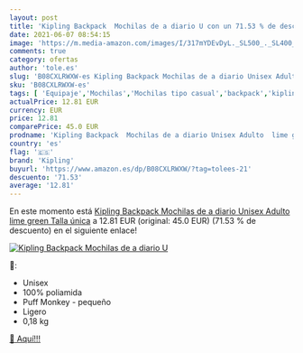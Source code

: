 ```yaml
---
layout: post
title: 'Kipling Backpack  Mochilas de a diario U con un 71.53 % de descuento'
date: 2021-06-07 08:54:15
image: 'https://m.media-amazon.com/images/I/317mYDEvDyL._SL500_._SL400_.jpg'
comments: true
category: ofertas
author: 'tole.es'
slug: 'B08CXLRWXW-es Kipling Backpack Mochilas de a diario Unisex Adulto lime...'
sku: 'B08CXLRWXW-es'
tags: [ 'Equipaje','Mochilas','Mochilas tipo casual','backpack','kipling', ]
actualPrice: 12.81 EUR
currency: EUR
price: 12.81
comparePrice: 45.0 EUR
prodname: 'Kipling Backpack  Mochilas de a diario Unisex Adulto  lime green  Talla única'
country: 'es'
flag: '🇪🇸'
brand: 'Kipling'
buyurl: 'https://www.amazon.es/dp/B08CXLRWXW/?tag=tolees-21'
descuento: '71.53'
average: '12.81'
---
```


En este momento está [Kipling Backpack  Mochilas de a diario Unisex Adulto  lime green  Talla única](https://www.amazon.es/dp/B08CXLRWXW/?tag=tolees-21) a 12.81 EUR (original: 45.0 EUR) (71.53 %  de descuento) en el siguiente enlace!

[![Kipling Backpack  Mochilas de a diario U](https://m.media-amazon.com/images/I/317mYDEvDyL._SL500_._SL400_.jpg)](https://www.amazon.es/dp/B08CXLRWXW/?tag=tolees-21)

🔎:

- Unisex
- 100% poliamida
- Puff Monkey - pequeño
- Ligero
- 0,18 kg

[🛒 Aquí!!!](https://www.amazon.es/dp/B08CXLRWXW/?tag=tolees-21)
